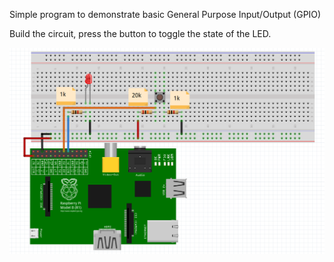 Simple program to demonstrate basic General Purpose Input/Output (GPIO)

Build the circuit, press the button to toggle the state of the LED.

![circuit.png](circuit.png)
